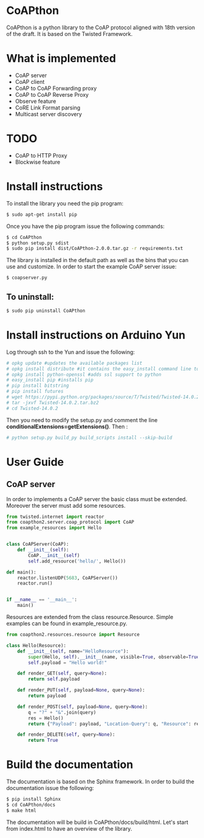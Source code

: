 CoAPthon
========

CoAPthon is a python library to the CoAP protocol aligned with 18th version of the draft.
It is based on the Twisted Framework.

What is implemented
===================

- CoAP server
- CoAP client
- CoAP to CoAP Forwarding proxy
- CoAP to CoAP Reverse Proxy
- Observe feature
- CoRE Link Format parsing
- Multicast server discovery

TODO
====

- CoAP to HTTP Proxy
- Blockwise feature

Install instructions
=============
To install the library you need the pip program:

```sh
$ sudo apt-get install pip
```

Once you have the pip program issue the following commands:

```sh
$ cd CoAPthon
$ python setup.py sdist
$ sudo pip install dist/CoAPthon-2.0.0.tar.gz -r requirements.txt
```

The library is installed in the default path as well as the bins that you can use and customize. In order to start
the example CoAP server issue:

```sh
$ coapserver.py
```

To uninstall:
-------------

```sh
$ sudo pip uninstall CoAPthon
```

Install instructions on Arduino Yun
======

Log through ssh to the Yun and issue the following:
```sh
# opkg update #updates the available packages list
# opkg install distribute #it contains the easy_install command line tool
# opkg install python-openssl #adds ssl support to python
# easy_install pip #installs pip
# pip install bitstring
# pip install futures
# wget https://pypi.python.org/packages/source/T/Twisted/Twisted-14.0.2.tar.bz2 .
# tar -jxvf Twisted-14.0.2.tar.bz2
# cd Twisted-14.0.2
```

Then you need to modify the setup.py and comment the line <strong>conditionalExtensions=getExtensions()</strong>. Then :

```sh
# python setup.py build_py build_scripts install --skip-build
```

User Guide
========

CoAP server
-----------
In order to implements a CoAP server the basic class must be extended. Moreover the server must add some resources.

```Python
from twisted.internet import reactor
from coapthon2.server.coap_protocol import CoAP
from example_resources import Hello


class CoAPServer(CoAP):
    def __init__(self):
        CoAP.__init__(self)
        self.add_resource('hello/', Hello())

def main():
    reactor.listenUDP(5683, CoAPServer())
    reactor.run()


if __name__ == '__main__':
    main()
```

Resources are extended from the class resource.Resource. Simple examples can be found in example_resource.py.

```Python
from coapthon2.resources.resource import Resource

class Hello(Resource):
    def __init__(self, name="HelloResource"):
        super(Hello, self).__init__(name, visible=True, observable=True, allow_children=True)
        self.payload = "Hello world!"

    def render_GET(self, query=None):
        return self.payload

    def render_PUT(self, payload=None, query=None):
        return payload

    def render_POST(self, payload=None, query=None):
        q = "?" + "&".join(query)
        res = Hello()
        return {"Payload": payload, "Location-Query": q, "Resource": res}

    def render_DELETE(self, query=None):
        return True
```

Build the documentation
================
The documentation is based on the Sphinx framework. In order to build the documentation issue the following:

```sh
$ pip install Sphinx
$ cd CoAPthon/docs
$ make html
```

The documentation will be build in CoAPthon/docs/build/html. Let's start from index.html to have an overview of the library.